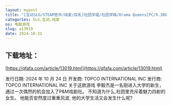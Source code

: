 ```yaml
---
layout: mypost
title: "[互动SLG/STEAM官中/纯爱/巨乳]社团学姐/社团学姊/Drama Queens[PC/9.30G]"
categories: SLG,互动,纯爱
os: 电脑游戏
slug: a13019
date: 2024-10-31
---
```


## 下载地址：

[https://qfafa.com/article/13019.html](https://qfafa.com/article/13019.html)

发行日期:
2024 年 10 月 24 日
开发商:
TOPCO INTERNATIONAL INC
发行商:
TOPCO INTERNATIONAL INC
关于这款游戏
李毅杰是一名刚进入大学的新生，
通过一次偶然的机会加入了P&amp;M戏剧社。
不知道为什么,社团里充斥着魅力四射的女生。
他能否安然度过重重风波,
他的大学生活又会发生什么呢?
